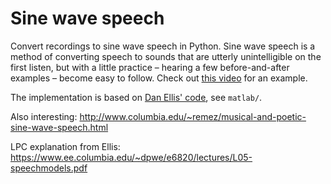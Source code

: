 # Sine wave speech

Convert recordings to sine wave speech in Python.
Sine wave speech is a method of converting speech to sounds that are utterly unintelligible on the first listen,
but with a little practice – hearing a few before-and-after examples – become easy to follow.
Check out [this video](https://www.youtube.com/watch?v=GCtTtKKAhyE) for an example.




The implementation is based on [Dan Ellis' code](https://www.ee.columbia.edu/~dpwe/resources/matlab/sws/), see `matlab/`.

Also interesting: http://www.columbia.edu/~remez/musical-and-poetic-sine-wave-speech.html

LPC explanation from Ellis: https://www.ee.columbia.edu/~dpwe/e6820/lectures/L05-speechmodels.pdf